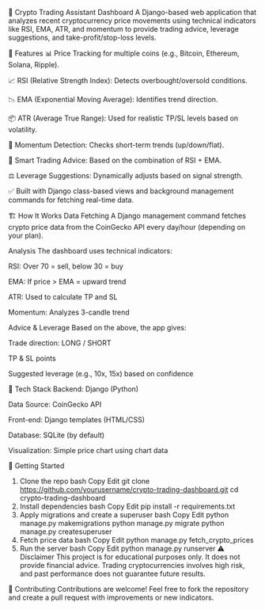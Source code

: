 🚀 Crypto Trading Assistant Dashboard
A Django-based web application that analyzes recent cryptocurrency price movements using technical indicators like RSI, EMA, ATR, and momentum to provide trading advice, leverage suggestions, and take-profit/stop-loss levels.


🧠 Features
📊 Price Tracking for multiple coins (e.g., Bitcoin, Ethereum, Solana, Ripple).

📈 RSI (Relative Strength Index): Detects overbought/oversold conditions.

📉 EMA (Exponential Moving Average): Identifies trend direction.

📦 ATR (Average True Range): Used for realistic TP/SL levels based on volatility.

🧭 Momentum Detection: Checks short-term trends (up/down/flat).

🔮 Smart Trading Advice: Based on the combination of RSI + EMA.

⚖️ Leverage Suggestions: Dynamically adjusts based on signal strength.

✅ Built with Django class-based views and background management commands for fetching real-time data.

🏗️ How It Works
Data Fetching
A Django management command fetches crypto price data from the CoinGecko API every day/hour (depending on your plan).

Analysis
The dashboard uses technical indicators:

RSI: Over 70 = sell, below 30 = buy

EMA: If price > EMA = upward trend

ATR: Used to calculate TP and SL

Momentum: Analyzes 3-candle trend

Advice & Leverage
Based on the above, the app gives:

Trade direction: LONG / SHORT

TP & SL points

Suggested leverage (e.g., 10x, 15x) based on confidence

🧪 Tech Stack
Backend: Django (Python)

Data Source: CoinGecko API

Front-end: Django templates (HTML/CSS)

Database: SQLite (by default)

Visualization: Simple price chart using chart data

🚀 Getting Started
1. Clone the repo
bash
Copy
Edit
git clone https://github.com/yourusername/crypto-trading-dashboard.git
cd crypto-trading-dashboard
2. Install dependencies
bash
Copy
Edit
pip install -r requirements.txt
3. Apply migrations and create a superuser
bash
Copy
Edit
python manage.py makemigrations
python manage.py migrate
python manage.py createsuperuser
4. Fetch price data
bash
Copy
Edit
python manage.py fetch_crypto_prices
5. Run the server
bash
Copy
Edit
python manage.py runserver
⚠️ Disclaimer
This project is for educational purposes only.
It does not provide financial advice. Trading cryptocurrencies involves high risk, and past performance does not guarantee future results.

🙌 Contributing
Contributions are welcome! Feel free to fork the repository and create a pull request with improvements or new indicators.

